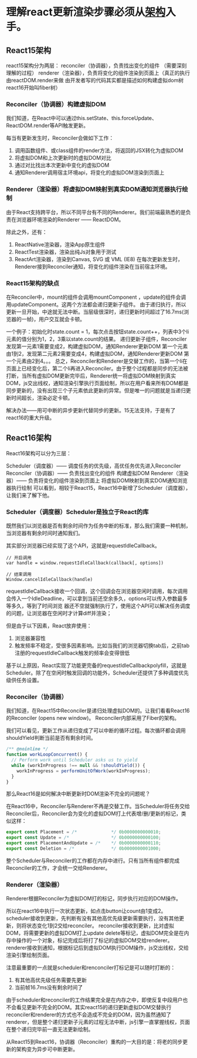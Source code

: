 # 理解react更新渲染步骤必须从[架构](https://react.iamkasong.com/process/doubleBuffer.html)入手。

## React15架构
react15架构分为两层：
reconciler（协调器），负责找出变化的组件 （需要深刻理解的过程）
renderer（渲染器），负责将变化的组件渲染到页面上（真正的执行由reactDOM.render来做 由开发者写的代码其实都是描述如何构建虚拟dom树 react16开始叫fiber树）

### Reconciler（协调器）构建虚拟DOM
我们知道，在React中可以通过this.setState、this.forceUpdate、ReactDOM.render等API触发更新。

每当有更新发生时，Reconciler会做如下工作：

1. 调用函数组件、或class组件的render方法，将返回的JSX转化为虚拟DOM
2. 将虚拟DOM和上次更新时的虚拟DOM对比
3. 通过对比找出本次更新中变化的虚拟DOM
4. 通知Renderer调用宿主环境api，将变化的虚拟DOM渲染到页面上

### Renderer（渲染器）将虚拟DOM映射到真实DOM通知浏览器执行绘制
由于React支持跨平台，所以不同平台有不同的Renderer。我们前端最熟悉的是负责在浏览器环境渲染的Renderer —— ReactDOM。

除此之外，还有：

1. ReactNative渲染器，渲染App原生组件
2. ReactTest渲染器，渲染出纯Js对象用于测试
3. ReactArt渲染器，渲染到Canvas, SVG 或 VML (IE8)
在每次更新发生时，Renderer接到Reconciler通知，将变化的组件渲染在当前宿主环境。

### React15架构的缺点
在Reconciler中，mount的组件会调用mountComponent ，update的组件会调用updateComponent。这两个方法都会递归更新子组件。
由于递归执行，所以更新一旦开始，中途就无法中断。当层级很深时，递归更新时间超过了16.7ms(浏览器的一帧)，用户交互就会卡顿。

一个例子：初始化时state.count = 1，每次点击按钮state.count++，列表中3个li元素的值分别为1，2，3乘以state.count的结果。
递归更新子组件，Reconciler发现第一元素1需要变成2，构建虚拟DOM，通知Renderer更新DOM 第一个元素由1到2，发现第二元素2需要变成4，构建虚拟DOM，通知Renderer更新DOM 第一个元素由2到4。。。
总之，Reconciler和Renderer是交替工作的，当第一个li在页面上已经变化后，第二个li再进入Reconciler。由于整个过程都是同步的无法被打断，当所有虚拟DOM更新完毕后，Renderer统一将虚拟DOM映射到真实DOM，js交出线权，通知渲染引擎执行页面绘制，所以在用户看来所有DOM都是同步更新的，没有出现三个子元素依此更新的异常。但是唯一的问题就是当递归更新时间超长，渲染必定卡顿。

解决办法——用可中断的异步更新代替同步的更新。15无法支持，于是有了react16的重大升级。


## React16架构
React16架构可以分为三层：

Scheduler（调度器）—— 调度任务的优先级，高优任务优先进入Reconciler
Reconciler（协调器）—— 负责找出变化的组件 构建虚拟DOM
Renderer（渲染器）—— 负责将变化的组件渲染到页面上 将虚拟DOM映射到真实DOM通知浏览器执行绘制
可以看到，相较于React15，React16中新增了Scheduler（调度器），让我们来了解下他。

### Scheduler（调度器）Scheduler是独立于React的库
既然我们以浏览器是否有剩余时间作为任务中断的标准，那么我们需要一种机制，当浏览器有剩余时间时通知我们。

其实部分浏览器已经实现了这个API，这就是requestIdleCallback。

```
// 开启调⽤
var handle = window.requestIdleCallback(callback[, options])

// 结束调用 
Window.cancelIdleCallback(handle)
```

requestIdleCallback接收⼀个回调，这个回调会在浏览器空闲时调⽤，每次调⽤会传⼊⼀个IdleDeadline，可以拿到当前还空余多久，options可以传⼊参数最多等多久，等到了时间浏览
器还不空就强制执⾏了，使⽤这个API可以解决任务调度的问题，让浏览器在空闲时才计算diff并渲染；


但是由于以下因素，React放弃使用：

1. 浏览器兼容性
2. 触发频率不稳定，受很多因素影响。比如当我们的浏览器切换tab后，之前tab注册的requestIdleCallback触发的频率会变得很低

基于以上原因，React实现了功能更完备的requestIdleCallbackpolyfill，这就是Scheduler。除了在空闲时触发回调的功能外，Scheduler还提供了多种调度优先级供任务设置。

### Reconciler（协调器）
我们知道，在React15中Reconciler是递归处理虚拟DOM的。让我们看看React16的Reconciler (opens new window)。
Reconciler内部采用了Fiber的架构。

我们可以看见，更新工作从递归变成了可以中断的循环过程。每次循环都会调用shouldYield判断当前是否有剩余时间。
```js
/** @noinline */
function workLoopConcurrent() {
  // Perform work until Scheduler asks us to yield
  while (workInProgress !== null && !shouldYield()) {
    workInProgress = performUnitOfWork(workInProgress);
  }
}
```
那么React16是如何解决中断更新时DOM渲染不完全的问题呢？

在React16中，Reconciler与Renderer不再是交替工作。当Scheduler将任务交给Reconciler后，Reconciler会为变化的虚拟DOM打上代表增/删/更新的标记，类似这样：
```js
export const Placement = /*             */ 0b0000000000010;
export const Update = /*                */ 0b0000000000100;
export const PlacementAndUpdate = /*    */ 0b0000000000110;
export const Deletion = /*              */ 0b0000000001000;
```
整个Scheduler与Reconciler的工作都在内存中进行。只有当所有组件都完成Reconciler的工作，才会统一交给Renderer。

### Renderer（渲染器）
Renderer根据Reconciler为虚拟DOM打的标记，同步执行对应的DOM操作。

所以在react16中执行一次状态更新，如点击button让count由1变成2。
scheduler接收到更新，先判断有没有其他高优先级更新需要执行，没有其他更新，则将状态变化1到2交给reconciler。
reconciler接收到更新，比对虚拟DOM，将需要更新的虚拟DOM打上update delete等标记，虚拟DOM完全是在内存中操作的一个对象，标记完成后将打了标记的虚拟DOM交给renderer。
renderer接收到通知，根据标记后到虚拟DOM执行DOM操作，js交出线权，交给渲染引擎绘制页面。

注意最重要的一点就是scheduler和renconciler打标记是可以随时打断的：
1. 有其他高优先级任务需要先更新
2. 当前帧16.7ms没有剩余时间了

由于scheduler和reconciler的工作结果完全是在内存之中，即使反复中段用户也不会看见更新不完全的DOM。其实react15的递归更新虚拟DOM交替执行reconciler和renderer的方式也不会造成不完全的DOM，因为虽然通知了renderer，但是整个递归更新子元素的过程无法中断，js引擎一直掌握线权，页面在整个递归完毕前一直无法更新绘制。


从React15到React16，协调器（Reconciler）重构的一大目的是：将老的同步更新的架构变为异步可中断更新。


